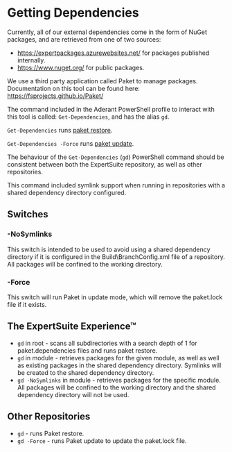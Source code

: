 # Getting Dependencies
Currently, all of our external dependencies come in the form of NuGet packages, and are retrieved from one of two sources:
* https://expertpackages.azurewebsites.net/ for packages published internally.
* https://www.nuget.org/ for public packages.

We use a third party application called Paket to manage packages. Documentation on this tool can be found here: https://fsprojects.github.io/Paket/

The command included in the Aderant PowerShell profile to interact with this tool is called: ```Get-Dependencies```, and has the alias ```gd```.

```Get-Dependencies``` runs [paket restore](https://fsprojects.github.io/Paket/paket-restore.html).

```Get-Dependencies -Force``` runs [paket update](https://fsprojects.github.io/Paket/paket-update.html).

The behaviour of the ```Get-Dependencies``` (```gd```) PowerShell command should be consistent between both the ExpertSuite repository, as well as other repositories.

This command included symlink support when running in repositories with a shared dependency directory configured.

## Switches
### -NoSymlinks
This switch is intended to be used to avoid using a shared dependency directory if it is configured in the Build\BranchConfig.xml file of a repository. All packages will be confined to the working directory.
### -Force
This switch will run Paket in update mode, which will remove the paket.lock file if it exists.

## The ExpertSuite Experience™
* ```gd``` in root - scans all subdirectories with a search depth of 1 for paket.dependencies files and runs paket restore.
* ```gd``` in module - retrieves packages for the given module, as well as well as existing packages in the shared dependency directory. Symlinks will be created to the shared dependency directory.
* ```gd -NoSymlinks``` in module - retrieves packages for the specific module. All packages will be confined to the working directory and the shared dependency directory will not be used.

## Other Repositories
* ```gd``` - runs Paket restore.
* ```gd -Force``` - runs Paket update to update the paket.lock file.